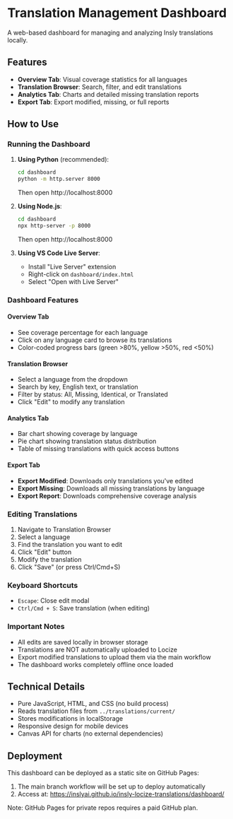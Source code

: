 # Translation Management Dashboard

A web-based dashboard for managing and analyzing Insly translations locally.

## Features

- **Overview Tab**: Visual coverage statistics for all languages
- **Translation Browser**: Search, filter, and edit translations
- **Analytics Tab**: Charts and detailed missing translation reports
- **Export Tab**: Export modified, missing, or full reports

## How to Use

### Running the Dashboard

1. **Using Python** (recommended):
   ```bash
   cd dashboard
   python -m http.server 8000
   ```
   Then open http://localhost:8000

2. **Using Node.js**:
   ```bash
   cd dashboard
   npx http-server -p 8000
   ```
   Then open http://localhost:8000

3. **Using VS Code Live Server**:
   - Install "Live Server" extension
   - Right-click on `dashboard/index.html`
   - Select "Open with Live Server"

### Dashboard Features

#### Overview Tab
- See coverage percentage for each language
- Click on any language card to browse its translations
- Color-coded progress bars (green >80%, yellow >50%, red <50%)

#### Translation Browser
- Select a language from the dropdown
- Search by key, English text, or translation
- Filter by status: All, Missing, Identical, or Translated
- Click "Edit" to modify any translation

#### Analytics Tab
- Bar chart showing coverage by language
- Pie chart showing translation status distribution
- Table of missing translations with quick access buttons

#### Export Tab
- **Export Modified**: Downloads only translations you've edited
- **Export Missing**: Downloads all missing translations by language
- **Export Report**: Downloads comprehensive coverage analysis

### Editing Translations

1. Navigate to Translation Browser
2. Select a language
3. Find the translation you want to edit
4. Click "Edit" button
5. Modify the translation
6. Click "Save" (or press Ctrl/Cmd+S)

### Keyboard Shortcuts

- `Escape`: Close edit modal
- `Ctrl/Cmd + S`: Save translation (when editing)

### Important Notes

- All edits are saved locally in browser storage
- Translations are NOT automatically uploaded to Locize
- Export modified translations to upload them via the main workflow
- The dashboard works completely offline once loaded

## Technical Details

- Pure JavaScript, HTML, and CSS (no build process)
- Reads translation files from `../translations/current/`
- Stores modifications in localStorage
- Responsive design for mobile devices
- Canvas API for charts (no external dependencies)

## Deployment

This dashboard can be deployed as a static site on GitHub Pages:

1. The main branch workflow will be set up to deploy automatically
2. Access at: https://inslyai.github.io/insly-locize-translations/dashboard/

Note: GitHub Pages for private repos requires a paid GitHub plan.